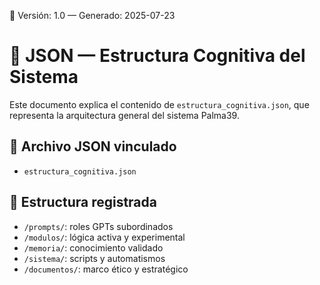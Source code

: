 🔖 Versión: 1.0 — Generado: 2025-07-23

# 🧠 JSON — Estructura Cognitiva del Sistema

Este documento explica el contenido de `estructura_cognitiva.json`, que representa la arquitectura general del sistema Palma39.

## 🔗 Archivo JSON vinculado
- `estructura_cognitiva.json`

## 📁 Estructura registrada
- `/prompts/`: roles GPTs subordinados
- `/modulos/`: lógica activa y experimental
- `/memoria/`: conocimiento validado
- `/sistema/`: scripts y automatismos
- `/documentos/`: marco ético y estratégico

